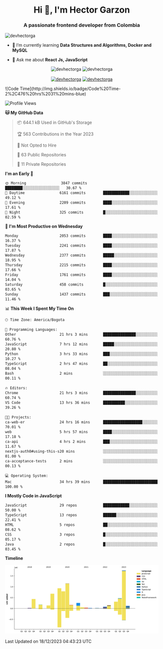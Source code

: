 <h1 align="center">Hi 👋, I'm Hector Garzon</h1>
<h3 align="center">A passionate frontend developer from Colombia</h3>

<p align="left"> <img src="https://komarev.com/ghpvc/?username=devhectorga" alt="devhectorga" /> </p>

- 🌱 I’m currently learning **Data Structures and Algorithms, Docker and MySQL**

- 💬 Ask me about **React Js, JavaScript**

<p align="center"> <img src="https://github-readme-stats.vercel.app/api?username=devhectorga&count_private=true&show_icons=true" alt="devhectorga" /> <img src="https://github-readme-stats.vercel.app/api/top-langs/?username=devhectorga&layout=compact" alt="devhectorga" /></p>

<p align="center">
<a href="https://twitter.com/devhectorga" target="blank"><img align="center" src="https://cdn.jsdelivr.net/npm/simple-icons@3.0.1/icons/twitter.svg" alt="devhectorga" height="20" width="20" /></a>
<a href="https://linkedin.com/in/devhectorga" target="blank"><img align="center" src="https://cdn.jsdelivr.net/npm/simple-icons@3.0.1/icons/linkedin.svg" alt="devhectorga" height="20" width="20" /></a>
</p>
<!--START_SECTION:waka-->
![Code Time](http://img.shields.io/badge/Code%20Time-2%2C476%20hrs%2031%20mins-blue)

![Profile Views](http://img.shields.io/badge/Profile%20Views-0-blue)

**🐱 My GitHub Data** 

> 📦 644.1 kB Used in GitHub's Storage 
 > 
> 🏆 563 Contributions in the Year 2023
 > 
> 🚫 Not Opted to Hire
 > 
> 📜 63 Public Repositories 
 > 
> 🔑 11 Private Repositories 
 > 
**I'm an Early 🐤** 

```text
🌞 Morning                3847 commits        ████████░░░░░░░░░░░░░░░░░   30.67 % 
🌆 Daytime                6161 commits        ████████████░░░░░░░░░░░░░   49.12 % 
🌃 Evening                2209 commits        ████░░░░░░░░░░░░░░░░░░░░░   17.61 % 
🌙 Night                  325 commits         █░░░░░░░░░░░░░░░░░░░░░░░░   02.59 % 
```
📅 **I'm Most Productive on Wednesday** 

```text
Monday                   2053 commits        ████░░░░░░░░░░░░░░░░░░░░░   16.37 % 
Tuesday                  2241 commits        ████░░░░░░░░░░░░░░░░░░░░░   17.87 % 
Wednesday                2377 commits        █████░░░░░░░░░░░░░░░░░░░░   18.95 % 
Thursday                 2215 commits        ████░░░░░░░░░░░░░░░░░░░░░   17.66 % 
Friday                   1761 commits        ████░░░░░░░░░░░░░░░░░░░░░   14.04 % 
Saturday                 458 commits         █░░░░░░░░░░░░░░░░░░░░░░░░   03.65 % 
Sunday                   1437 commits        ███░░░░░░░░░░░░░░░░░░░░░░   11.46 % 
```


📊 **This Week I Spent My Time On** 

```text
🕑︎ Time Zone: America/Bogota

💬 Programming Languages: 
Other                    21 hrs 3 mins       ███████████████░░░░░░░░░░   60.76 % 
JavaScript               7 hrs 12 mins       █████░░░░░░░░░░░░░░░░░░░░   20.80 % 
Python                   3 hrs 33 mins       ███░░░░░░░░░░░░░░░░░░░░░░   10.27 % 
TypeScript               2 hrs 47 mins       ██░░░░░░░░░░░░░░░░░░░░░░░   08.04 % 
Bash                     2 mins              ░░░░░░░░░░░░░░░░░░░░░░░░░   00.11 % 

🔥 Editors: 
Chrome                   21 hrs 3 mins       ███████████████░░░░░░░░░░   60.74 % 
VS Code                  13 hrs 36 mins      ██████████░░░░░░░░░░░░░░░   39.26 % 

🐱‍💻 Projects: 
ca-web-er                24 hrs 16 mins      ██████████████████░░░░░░░   70.01 % 
web                      5 hrs 57 mins       ████░░░░░░░░░░░░░░░░░░░░░   17.18 % 
ca-api                   4 hrs 2 mins        ███░░░░░░░░░░░░░░░░░░░░░░   11.67 % 
nextjs-auth0#using-this-s20 mins             ░░░░░░░░░░░░░░░░░░░░░░░░░   01.00 % 
ca-acceptance-tests      2 mins              ░░░░░░░░░░░░░░░░░░░░░░░░░   00.13 % 

💻 Operating System: 
Mac                      34 hrs 39 mins      █████████████████████████   100.00 % 
```

**I Mostly Code in JavaScript** 

```text
JavaScript               29 repos            ████████████░░░░░░░░░░░░░   50.00 % 
TypeScript               13 repos            ██████░░░░░░░░░░░░░░░░░░░   22.41 % 
HTML                     5 repos             ██░░░░░░░░░░░░░░░░░░░░░░░   08.62 % 
CSS                      3 repos             █░░░░░░░░░░░░░░░░░░░░░░░░   05.17 % 
Java                     2 repos             █░░░░░░░░░░░░░░░░░░░░░░░░   03.45 % 
```



**Timeline**

![Lines of Code chart](https://raw.githubusercontent.com/devHectorGa/devHectorGa/master/assets/bar_graph.png)


 Last Updated on 18/12/2023 04:43:23 UTC
<!--END_SECTION:waka-->
